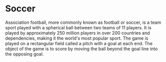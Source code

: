 # Soccer
Association football, more commonly known as football or soccer, is a team sport played with a spherical ball between two teams of 11 players. It is played by approximately 250 million players in over 200 countries and dependencies, making it the world's most popular sport. The game is played on a rectangular field called a pitch with a goal at each end. The object of the game is to score by moving the ball beyond the goal line into the opposing goal.